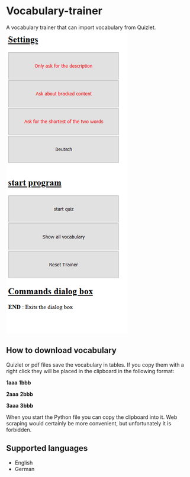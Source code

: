 # Vocabulary-trainer
A vocabulary trainer that can import vocabulary from Quizlet.
<img src="pic.png" alt="Example picture"/>
## How to download vocabulary
Quizlet or pdf files save the vocabulary in tables. If you copy them with a right click they will be placed in the clipboard in the following format:

<b>1aaa</b>
<b>1bbb</b>

<b>2aaa</b>
<b>2bbb</b>

<b>3aaa</b>
<b>3bbb</b>

When you start the Python file you can copy the clipboard into it. Web scraping would certainly be more convenient, but unfortunately it is forbidden.
## Supported languages
- English
- German